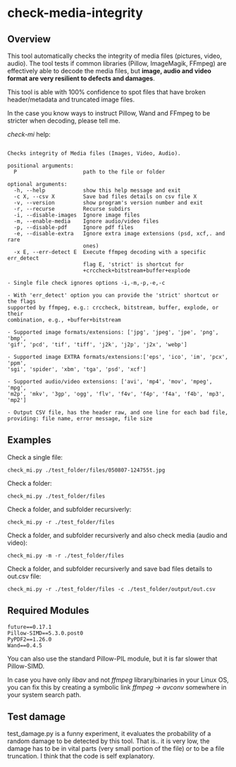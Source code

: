 # check-media-integrity
## Overview
This tool automatically checks the integrity of media files (pictures, video, audio).
The tool tests if common libraries (Pillow, ImageMagik, FFmpeg) are effectively able to decode the media files, but **image, audio and video format are very resilient to defects and damages**.

This tool is able with 100% confidence to spot files that have broken header/metadata and truncated image files.

In the case you know ways to instruct Pillow, Wand and FFmpeg to be stricter when decoding, please tell me.

*check-mi* help:
```usage: check_mi.py [-h] [-c X] [-v] [-r] [-i] [-m] [-p] [-e] [-x E] P

Checks integrity of Media files (Images, Video, Audio).

positional arguments:
  P                     path to the file or folder

optional arguments:
  -h, --help            show this help message and exit
  -c X, --csv X         Save bad files details on csv file X
  -v, --version         show program's version number and exit
  -r, --recurse         Recurse subdirs
  -i, --disable-images  Ignore image files
  -m, --enable-media    Ignore audio/video files
  -p, --disable-pdf     Ignore pdf files
  -e, --disable-extra   Ignore extra image extensions (psd, xcf,. and rare
                        ones)
  -x E, --err-detect E  Execute ffmpeg decoding with a specific err_detect
                        flag E, 'strict' is shortcut for
                        +crccheck+bitstream+buffer+explode

- Single file check ignores options -i,-m,-p,-e,-c

- With 'err_detect' option you can provide the 'strict' shortcut or the flags
supported by ffmpeg, e.g.: crccheck, bitstream, buffer, explode, or their
combination, e.g., +buffer+bitstream

- Supported image formats/extensions: ['jpg', 'jpeg', 'jpe', 'png', 'bmp',
'gif', 'pcd', 'tif', 'tiff', 'j2k', 'j2p', 'j2x', 'webp']

- Supported image EXTRA formats/extensions:['eps', 'ico', 'im', 'pcx', 'ppm',
'sgi', 'spider', 'xbm', 'tga', 'psd', 'xcf']

- Supported audio/video extensions: ['avi', 'mp4', 'mov', 'mpeg', 'mpg',
'm2p', 'mkv', '3gp', 'ogg', 'flv', 'f4v', 'f4p', 'f4a', 'f4b', 'mp3', 'mp2']

- Output CSV file, has the header raw, and one line for each bad file,
providing: file name, error message, file size
```
## Examples

Check a single file:

```check_mi.py ./test_folder/files/050807-124755t.jpg```

Check a folder:

```check_mi.py ./test_folder/files```

Check a folder, and subfolder recursiverly:

```check_mi.py -r ./test_folder/files```

Check a folder, and subfolder recursiverly and also check media (audio and video):

```check_mi.py -m -r ./test_folder/files```

Check a folder, and subfolder recursiverly and save bad files details to out.csv file:

```check_mi.py -r ./test_folder/files -c ./test_folder/output/out.csv```
## Required Modules

```ffmpeg-python==0.1.17
future==0.17.1
Pillow-SIMD==5.3.0.post0
PyPDF2==1.26.0
Wand==0.4.5
```
You can also use the standard Pillow-PIL module, but it is far slower that Pillow-SIMD.

In case you have only *libav* and not *ffmpeg* library/binaries in your Linux OS, you can fix this by creating a symbolic link *ffmpeg -> avconv* somewhere in your system search path.

## Test damage
test_damage.py is a funny experiment, it evaluates the probability of a random damage to be detected by this tool.
That is.. it is very low, the damage has to be in vital parts (very small portion of the file) or to be a file truncation.
I think that the code is self explanatory.
